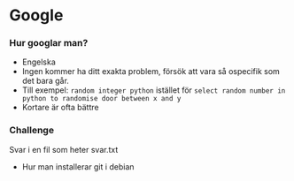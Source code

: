 # Google

### Hur googlar man?
- Engelska
- Ingen kommer ha ditt exakta problem, försök att vara så ospecifik som det bara går.
 - Till exempel: `random integer python` istället för `select random number in python to randomise door between x and y`
 - Kortare är ofta bättre

### Challenge
Svar i en fil som heter svar.txt
- Hur man installerar git i debian